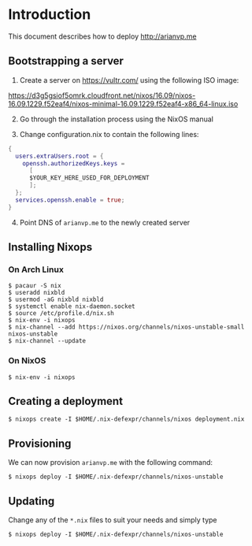 # Introduction

This document describes how to deploy http://arianvp.me


## Bootstrapping a server

1. Create a server on https://vultr.com/ using the following
ISO image:

https://d3g5gsiof5omrk.cloudfront.net/nixos/16.09/nixos-16.09.1229.f52eaf4/nixos-minimal-16.09.1229.f52eaf4-x86_64-linux.iso


2. Go through the installation process using the NixOS manual

3. Change configuration.nix to contain the following lines:

```nix
{
  users.extraUsers.root = {
    openssh.authorizedKeys.keys =
      [
      $YOUR_KEY_HERE_USED_FOR_DEPLOYMENT
      ];
  };
  services.openssh.enable = true;
}
```

4. Point DNS of `arianvp.me` to the newly created server


## Installing Nixops

### On Arch Linux
```
$ pacaur -S nix
$ useradd nixbld
$ usermod -aG nixbld nixbld
$ systemctl enable nix-daemon.socket
$ source /etc/profile.d/nix.sh
$ nix-env -i nixops
$ nix-channel --add https://nixos.org/channels/nixos-unstable-small nixos-unstable
$ nix-channel --update
```

### On NixOS
```
$ nix-env -i nixops
```


## Creating a deployment

```
$ nixops create -I $HOME/.nix-defexpr/channels/nixos deployment.nix
```


## Provisioning

We can now provision `arianvp.me` with the following command:

```
$ nixops deploy -I $HOME/.nix-defexpr/channels/nixos-unstable
```


## Updating

Change any of the `*.nix` files to suit your needs and simply type

```
$ nixops deploy -I $HOME/.nix-defexpr/channels/nixos-unstable
```

